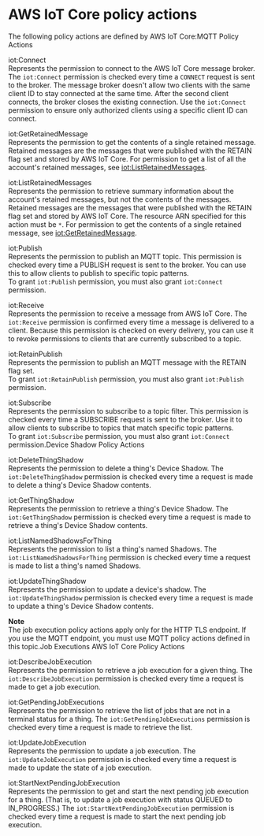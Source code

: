 # AWS IoT Core policy actions<a name="iot-policy-actions"></a>

The following policy actions are defined by AWS IoT Core:MQTT Policy Actions

iot:Connect  
Represents the permission to connect to the AWS IoT Core message broker\. The `iot:Connect` permission is checked every time a `CONNECT` request is sent to the broker\. The message broker doesn't allow two clients with the same client ID to stay connected at the same time\. After the second client connects, the broker closes the existing connection\. Use the `iot:Connect` permission to ensure only authorized clients using a specific client ID can connect\.

iot:GetRetainedMessage  
Represents the permission to get the contents of a single retained message\. Retained messages are the messages that were published with the RETAIN flag set and stored by AWS IoT Core\. For permission to get a list of all the account's retained messages, see [iot:ListRetainedMessages](#action_listretainedmessages)\.

iot:ListRetainedMessages  
Represents the permission to retrieve summary information about the account's retained messages, but not the contents of the messages\. Retained messages are the messages that were published with the RETAIN flag set and stored by AWS IoT Core\. The resource ARN specified for this action must be `*`\. For permission to get the contents of a single retained message, see [iot:GetRetainedMessage](#action_getretainpublish)\.

iot:Publish  
Represents the permission to publish an MQTT topic\. This permission is checked every time a PUBLISH request is sent to the broker\. You can use this to allow clients to publish to specific topic patterns\.  
To grant `iot:Publish` permission, you must also grant `iot:Connect` permission\.

iot:Receive  
Represents the permission to receive a message from AWS IoT Core\. The `iot:Receive` permission is confirmed every time a message is delivered to a client\. Because this permission is checked on every delivery, you can use it to revoke permissions to clients that are currently subscribed to a topic\.

iot:RetainPublish  
Represents the permission to publish an MQTT message with the RETAIN flag set\.  
To grant `iot:RetainPublish` permission, you must also grant `iot:Publish` permission\.

iot:Subscribe  
Represents the permission to subscribe to a topic filter\. This permission is checked every time a SUBSCRIBE request is sent to the broker\. Use it to allow clients to subscribe to topics that match specific topic patterns\.  
To grant `iot:Subscribe` permission, you must also grant `iot:Connect` permission\.Device Shadow Policy Actions

iot:DeleteThingShadow  
Represents the permission to delete a thing's Device Shadow\. The `iot:DeleteThingShadow` permission is checked every time a request is made to delete a thing's Device Shadow contents\.

iot:GetThingShadow  
Represents the permission to retrieve a thing's Device Shadow\. The `iot:GetThingShadow` permission is checked every time a request is made to retrieve a thing's Device Shadow contents\.

iot:ListNamedShadowsForThing  
Represents the permission to list a thing's named Shadows\. The `iot:ListNamedShadowsForThing` permission is checked every time a request is made to list a thing's named Shadows\.

iot:UpdateThingShadow  
Represents the permission to update a device's shadow\. The `iot:UpdateThingShadow` permission is checked every time a request is made to update a thing's Device Shadow contents\.

**Note**  
The job execution policy actions apply only for the HTTP TLS endpoint\. If you use the MQTT endpoint, you must use MQTT policy actions defined in this topic\.Job Executions AWS IoT Core Policy Actions

iot:DescribeJobExecution  
Represents the permission to retrieve a job execution for a given thing\. The `iot:DescribeJobExecution` permission is checked every time a request is made to get a job execution\.

iot:GetPendingJobExecutions  
Represents the permission to retrieve the list of jobs that are not in a terminal status for a thing\. The `iot:GetPendingJobExecutions` permission is checked every time a request is made to retrieve the list\. 

iot:UpdateJobExecution  
Represents the permission to update a job execution\. The `iot:UpdateJobExecution` permission is checked every time a request is made to update the state of a job execution\.

iot:StartNextPendingJobExecution  
Represents the permission to get and start the next pending job execution for a thing\. \(That is, to update a job execution with status QUEUED to IN\_PROGRESS\.\) The `iot:StartNextPendingJobExecution` permission is checked every time a request is made to start the next pending job execution\.